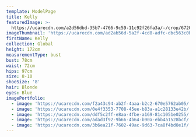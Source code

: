 ```yaml
---
template: ModelPage
title: Kelly
featuredImage: >-
  https://ucarecdn.com/a2d56dbd-35b7-4766-9c59-11c92f26fa3a/-/crop/6720x3589/0,0/-/preview/
imageThumbnail: 'https://ucarecdn.com/ad2ab56d-5a2f-4cd8-adfc-dbc563c0b9bd/'
firstName: Kelly
collection: Global
height: 172cm
measurementType: bust
bust: 78cm
waist: 72cm
hips: 97cm
size: 8-10
shoeSize: '8'
hair: Blonde
eyes: Blue
imagePortfolio:
  - image: 'https://ucarecdn.com/f2a43c94-ab2f-4aaa-b2c2-670e5762ab05/'
  - image: 'https://ucarecdn.com/0e4f3353-7708-45ee-b83a-a1c28133e42b/'
  - image: 'https://ucarecdn.com/ddf5c2ff-e8aa-4fbe-a169-81c1051e0255/'
  - image: 'https://ucarecdn.com/adad3f92-9b66-4b64-b90a-ebb4a1528bcf/'
  - image: 'https://ucarecdn.com/3b6ea21f-7602-49ac-9d63-7ca8f4bd0e1f/'
---
```


